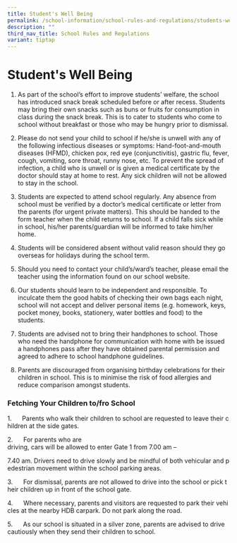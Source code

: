 ```yaml
---
title: Student's Well Being
permalink: /school-information/school-rules-and-regulations/students-well-being/
description: ""
third_nav_title: School Rules and Regulations
variant: tiptap
---
```

<h1><strong>Student's Well Being</strong></h1>
<ol data-tight="true" class="tight">
<li>
<p>As part of the school’s effort to improve students’ welfare, the school
has introduced snack break scheduled before or after recess. Students may
bring their own snacks such as buns or fruits for consumption in class
during the snack break. This is to cater to students who come to school
without breakfast or those who may be hungry prior to dismissal.
<br>
</p>
</li>
<li>
<p>Please do not send your child to school if he/she is unwell with any of
the following infectious diseases or symptoms: Hand-foot-and-mouth diseases
(HFMD), chicken pox, red eye (conjunctivitis), gastric flu, fever, cough,
vomiting, sore throat, runny nose, etc. To prevent the spread of infection,
a child who is unwell or is given a medical certificate by the doctor should
stay at home to rest. Any sick children will not be allowed to stay in
the school.
<br>
</p>
</li>
<li>
<p>Students are expected to attend school regularly. Any absence from school
must be verified by a doctor’s medical certificate or letter from the parents
(for urgent private matters). This should be handed to the form teacher
when the child returns to school. If a child falls sick while in school,
his/her parents/guardian will be informed to take him/her home.
<br>
</p>
</li>
<li>
<p>Students will be considered absent without valid reason should they go
overseas for holidays during the school term.
<br>
</p>
</li>
<li>
<p>Should you need to contact your child’s/ward’s teacher, please email the
teacher using the information found on our school website.
<br>
</p>
</li>
<li>
<p>Our students should learn to be independent and responsible. To inculcate
them the good habits of checking their own bags each night, school will
not accept and deliver personal items (e.g. homework, keys, pocket money,
books, stationery, water bottles and food) to the students.</p>
</li>
<li>
<p>Students are advised not to bring their handphones to school. Those who
need the handphone for communication with home with be issued a handphones
pass after they have obtained parental permission and agreed to adhere
to school handphone guidelines.
<br>
</p>
</li>
<li>
<p>Parents are discouraged from organising birthday celebrations for their
children in school. This is to minimise the risk of food allergies and
reduce comparison amongst students.</p>
</li>
</ol>
<h3>Fetching Your Children to/fro School</h3>
<p>1.&nbsp;&nbsp;&nbsp;&nbsp;&nbsp;&nbsp;Parents&nbsp;who&nbsp;walk&nbsp;their&nbsp;children&nbsp;to&nbsp;school&nbsp;are&nbsp;requested&nbsp;to&nbsp;leave&nbsp;their&nbsp;children&nbsp;at&nbsp;the&nbsp;side&nbsp;gates.</p>
<p>2.&nbsp;&nbsp;&nbsp;&nbsp;&nbsp;&nbsp;For&nbsp;parents&nbsp;who&nbsp;are
driving,&nbsp;cars&nbsp;will&nbsp;be&nbsp;allowed&nbsp;to&nbsp;enter&nbsp;Gate&nbsp;1&nbsp;from&nbsp;7.00
am&nbsp;–</p>
<p>7.40&nbsp;am.&nbsp;Drivers&nbsp;need&nbsp;to&nbsp;drive&nbsp;slowly&nbsp;and&nbsp;be&nbsp;mindful&nbsp;of&nbsp;both&nbsp;vehicular&nbsp;and&nbsp;pedestrian&nbsp;movement&nbsp;within&nbsp;the&nbsp;school&nbsp;parking&nbsp;areas.</p>
<p>3.&nbsp;&nbsp;&nbsp;&nbsp;&nbsp;&nbsp;For&nbsp;dismissal,&nbsp;parents&nbsp;are&nbsp;not&nbsp;allowed&nbsp;to&nbsp;drive&nbsp;into&nbsp;the&nbsp;school&nbsp;or&nbsp;pick&nbsp;their&nbsp;children&nbsp;up
in&nbsp;front&nbsp;of&nbsp;the&nbsp;school&nbsp;gate.</p>
<p>4.&nbsp;&nbsp;&nbsp;&nbsp;&nbsp;&nbsp;Where&nbsp;necessary,&nbsp;parents&nbsp;and&nbsp;visitors&nbsp;are&nbsp;requested&nbsp;to&nbsp;park&nbsp;their&nbsp;vehicles&nbsp;at&nbsp;the&nbsp;nearby&nbsp;HDB&nbsp;carpark.&nbsp;Do&nbsp;not&nbsp;park&nbsp;along&nbsp;the&nbsp;road.</p>
<p>5.&nbsp;&nbsp;&nbsp;&nbsp;&nbsp;&nbsp;As&nbsp;our&nbsp;school&nbsp;is&nbsp;situated&nbsp;in&nbsp;a&nbsp;silver&nbsp;zone,&nbsp;parents&nbsp;are&nbsp;advised&nbsp;to&nbsp;drive&nbsp;cautiously&nbsp;when&nbsp;they&nbsp;send&nbsp;their&nbsp;children&nbsp;to&nbsp;school.</p>